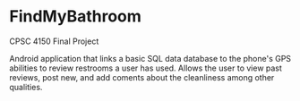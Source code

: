 # FindMyBathroom
CPSC 4150 Final Project

Android application that links a basic SQL data database to the phone's GPS abilities to review restrooms a user has used.
Allows the user to view past reviews, post new, and add coments about the cleanliness among other qualities.
